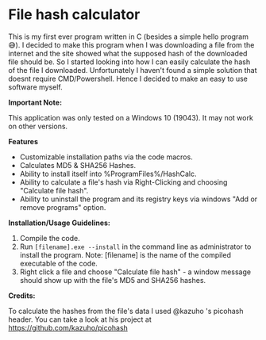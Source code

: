 # File hash calculator
This is my first ever program written in C (besides a simple hello program 😅).
I decided to make this program when I was downloading a file from the internet and the site showed what the supposed hash of the downloaded file should be. So I started looking into how I can easily calculate the hash of the file I downloaded. Unfortunately I haven't found a simple solution that doesnt require CMD/Powershell. Hence I decided to make an easy to use software myself.

**Important Note:**

This application was only tested on a Windows 10 (19043). It may not work on other versions.


**Features**

- Customizable installation paths via the code macros.
- Calculates MD5 & SHA256 Hashes.
- Ability to install itself into %ProgramFiles%/HashCalc.
- Ability to calculate a file's hash via Right-Clicking and choosing "Calculate file hash".
- Ability to uninstall the program and its registry keys via windows "Add or remove programs" option.



**Installation/Usage Guidelines:**

1. Compile the code.
2. Run `[filename].exe --install` in the command line as administrator to install the program. Note: [filename] is the name of the compiled executable of the code.
3. Right click a file and choose "Calculate file hash" - a window message should show up with the file's MD5 and SHA256 hashes.



**Credits:**

To calculate the hashes from the file's data I used @kazuho 's picohash header.
You can take a look at his project at https://github.com/kazuho/picohash

